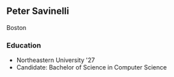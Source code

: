 ## Peter Savinelli

Boston

### Education
- Northeastern University '27
- Candidate: Bachelor of Science in Computer Science
